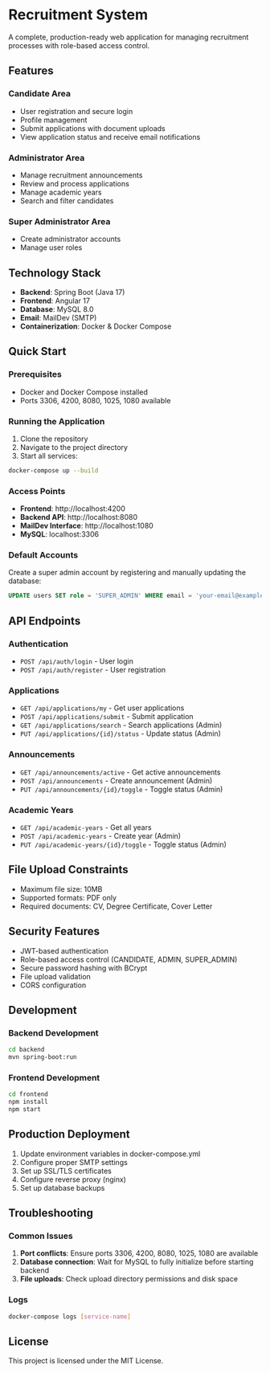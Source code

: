 # Recruitment System

A complete, production-ready web application for managing recruitment processes with role-based access control.

## Features

### Candidate Area
- User registration and secure login
- Profile management
- Submit applications with document uploads
- View application status and receive email notifications

### Administrator Area
- Manage recruitment announcements
- Review and process applications
- Manage academic years
- Search and filter candidates

### Super Administrator Area
- Create administrator accounts
- Manage user roles

## Technology Stack

- **Backend**: Spring Boot (Java 17)
- **Frontend**: Angular 17
- **Database**: MySQL 8.0
- **Email**: MailDev (SMTP)
- **Containerization**: Docker & Docker Compose

## Quick Start

### Prerequisites
- Docker and Docker Compose installed
- Ports 3306, 4200, 8080, 1025, 1080 available

### Running the Application

1. Clone the repository
2. Navigate to the project directory
3. Start all services:

```bash
docker-compose up --build
```

### Access Points

- **Frontend**: http://localhost:4200
- **Backend API**: http://localhost:8080
- **MailDev Interface**: http://localhost:1080
- **MySQL**: localhost:3306

### Default Accounts

Create a super admin account by registering and manually updating the database:

```sql
UPDATE users SET role = 'SUPER_ADMIN' WHERE email = 'your-email@example.com';
```

## API Endpoints

### Authentication
- `POST /api/auth/login` - User login
- `POST /api/auth/register` - User registration

### Applications
- `GET /api/applications/my` - Get user applications
- `POST /api/applications/submit` - Submit application
- `GET /api/applications/search` - Search applications (Admin)
- `PUT /api/applications/{id}/status` - Update status (Admin)

### Announcements
- `GET /api/announcements/active` - Get active announcements
- `POST /api/announcements` - Create announcement (Admin)
- `PUT /api/announcements/{id}/toggle` - Toggle status (Admin)

### Academic Years
- `GET /api/academic-years` - Get all years
- `POST /api/academic-years` - Create year (Admin)
- `PUT /api/academic-years/{id}/toggle` - Toggle status (Admin)

## File Upload Constraints

- Maximum file size: 10MB
- Supported formats: PDF only
- Required documents: CV, Degree Certificate, Cover Letter

## Security Features

- JWT-based authentication
- Role-based access control (CANDIDATE, ADMIN, SUPER_ADMIN)
- Secure password hashing with BCrypt
- File upload validation
- CORS configuration

## Development

### Backend Development
```bash
cd backend
mvn spring-boot:run
```

### Frontend Development
```bash
cd frontend
npm install
npm start
```

## Production Deployment

1. Update environment variables in docker-compose.yml
2. Configure proper SMTP settings
3. Set up SSL/TLS certificates
4. Configure reverse proxy (nginx)
5. Set up database backups

## Troubleshooting

### Common Issues

1. **Port conflicts**: Ensure ports 3306, 4200, 8080, 1025, 1080 are available
2. **Database connection**: Wait for MySQL to fully initialize before starting backend
3. **File uploads**: Check upload directory permissions and disk space

### Logs
```bash
docker-compose logs [service-name]
```

## License

This project is licensed under the MIT License.
